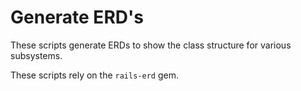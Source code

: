 # Generate ERD's

These scripts generate ERDs to show the class structure for various subsystems.

These scripts rely on the `rails-erd` gem.
